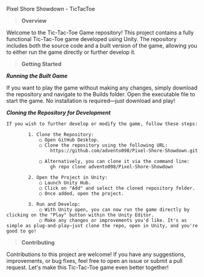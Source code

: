 Pixel Shore Showdown - TicTacToe

> 	**Overview**

Welcome to the Tic-Tac-Toe Game repository! This project contains a fully functional Tic-Tac-Toe game developed using Unity. The repository includes both the source code and a built version of the game, allowing you to either run the game directly or further develop it.

>  **Getting Started**

_**Running the Built Game**_

If you want to play the game without making any changes, simply download the repository and navigate to the Builds folder. Open the executable file to start the game. No installation is required—just download and play!

_**Cloning the Repository for Development**_

	If you wish to further develop or modify the game, follow these steps:

			1. Clone the Repository:
				○ Open GitHub Desktop.
				○ Clone the repository using the following URL:
					https://github.com/advento098/Pixel-Shore-Showdown.git
			
				○ Alternatively, you can clone it via the command line:
					gh repo clone advento098/Pixel-Shore-Showdown
					
			2. Open the Project in Unity:
				○ Launch Unity Hub.
				○ Click on "Add" and select the cloned repository folder.
				○ Once added, open the project.
				
			3. Run and Develop:
				○ With Unity open, you can now run the game directly by clicking on the "Play" button within the Unity Editor.
				○ Make any changes or improvements you'd like. It's as simple as plug-and-play—just clone the repo, open in Unity, and you're good to go!
				
> **Contributing**

Contributions to this project are welcome! If you have any suggestions, improvements, or bug fixes, feel free to open an issue or submit a pull request. Let's make this Tic-Tac-Toe game even better together!
